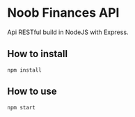 # Noob Finances API

Api RESTful build in NodeJS with Express. 

## How to install
    npm install
    
## How to use
    npm start

